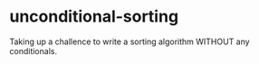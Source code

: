 unconditional-sorting
=====================

Taking up a challence to write a sorting algorithm WITHOUT any conditionals.